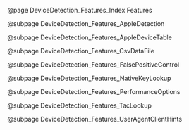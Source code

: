 @page DeviceDetection_Features_Index Features

@subpage DeviceDetection_Features_AppleDetection

@subpage DeviceDetection_Features_AppleDeviceTable

@subpage DeviceDetection_Features_CsvDataFile

@subpage DeviceDetection_Features_FalsePositiveControl

@subpage DeviceDetection_Features_NativeKeyLookup

@subpage DeviceDetection_Features_PerformanceOptions

@subpage DeviceDetection_Features_TacLookup

@subpage DeviceDetection_Features_UserAgentClientHints